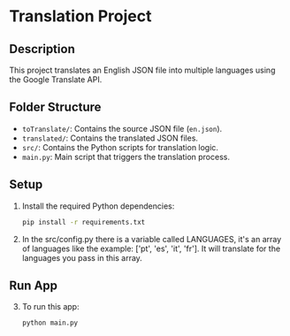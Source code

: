 # Translation Project

## Description
This project translates an English JSON file into multiple languages using the Google Translate API.

## Folder Structure
- `toTranslate/`: Contains the source JSON file (`en.json`).
- `translated/`: Contains the translated JSON files.
- `src/`: Contains the Python scripts for translation logic.
- `main.py`: Main script that triggers the translation process.

## Setup
1. Install the required Python dependencies:
   ```bash
   pip install -r requirements.txt

2. In the src/config.py there is a variable called LANGUAGES, it's an array of languages like the example: ['pt', 'es', 'it', 'fr'].
It will translate for the languages you pass in this array.

## Run App
3. To run this app:
   ```bash
   python main.py